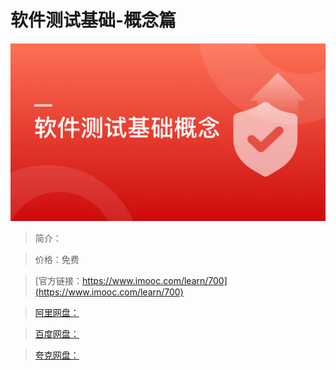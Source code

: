 # 软件测试基础-概念篇

![img](../../assets/5fe442f40001522f05400304.jpg)

> 简介：

> 价格：免费

> [官方链接：https://www.imooc.com/learn/700](https://www.imooc.com/learn/700)

> [阿里网盘：]()

> [百度网盘：]()

> [夸克网盘：]()
